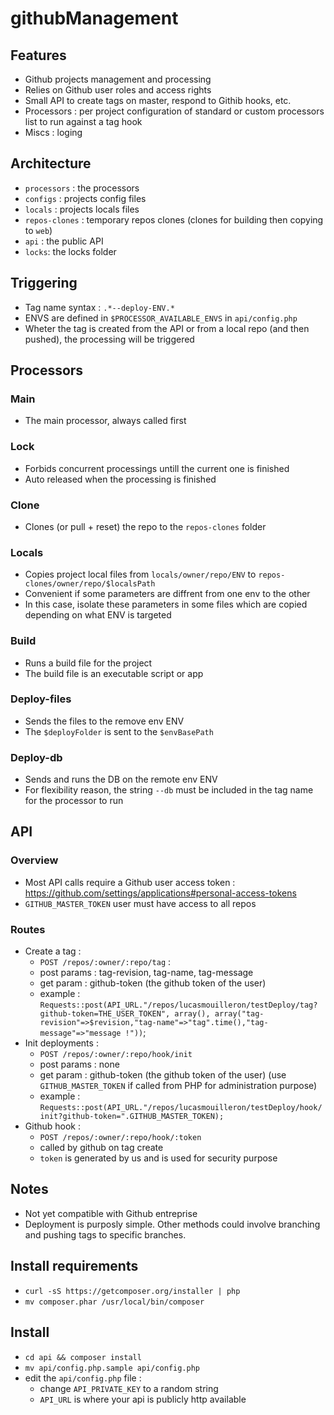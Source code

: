 githubManagement
================

Features
--------
- Github projects management and processing
- Relies on Github user roles and access rights
- Small API to create tags on master, respond to Githib hooks, etc.
- Processors : per project configuration of standard or custom processors list to run against a tag hook
- Miscs : loging

Architecture
------------
- `processors` : the processors
- `configs` : projects config files
- `locals` : projects locals files
- `repos-clones` : temporary repos clones (clones for building then copying to `web`)
- `api` : the public API
- `locks`: the locks folder

Triggering
----------
- Tag name syntax : `.*--deploy-ENV.*`
- ENVS are defined in `$PROCESSOR_AVAILABLE_ENVS` in `api/config.php`
- Wheter the tag is created from the API or from a local repo (and then pushed), the processing will be triggered

Processors
----------
### Main
- The main processor, always called first

### Lock
- Forbids concurrent processings untill the current one is finished
- Auto released when the processing is finished

### Clone
- Clones (or pull + reset) the repo to the `repos-clones` folder

### Locals
- Copies project local files from `locals/owner/repo/ENV` to `repos-clones/owner/repo/$localsPath`
- Convenient if some parameters are diffrent from one env to the other
- In this case, isolate these parameters in some files which are copied depending on what ENV is targeted

### Build
- Runs a build file for the project
- The build file is an executable script or app

### Deploy-files
- Sends the files to the remove env ENV
- The `$deployFolder` is sent to the `$envBasePath`

### Deploy-db
- Sends and runs the DB on the remote env ENV
- For flexibility reason, the string `--db` must be included in the tag name for the processor to run

API
---
### Overview
- Most API calls require a Github user access token : https://github.com/settings/applications#personal-access-tokens
- `GITHUB_MASTER_TOKEN` user must have access to all repos

### Routes
- Create a tag :
	- `POST /repos/:owner/:repo/tag` :
	- post params : tag-revision, tag-name, tag-message
	- get param : github-token (the github token of the user)
	- example : `Requests::post(API_URL."/repos/lucasmouilleron/testDeploy/tag?github-token=THE_USER_TOKEN", array(), array("tag-revision"=>$revision,"tag-name"=>"tag".time(),"tag-message"=>"message !"))`;
- Init deployments : 
	- `POST /repos/:owner/:repo/hook/init`
	- post params : none
	- get param : github-token (the github token of the user) (use `GITHUB_MASTER_TOKEN` if called from PHP for administration purpose)
	- example : `Requests::post(API_URL."/repos/lucasmouilleron/testDeploy/hook/init?github-token=".GITHUB_MASTER_TOKEN);`
- Github hook : 
	- `POST /repos/:owner/:repo/hook/:token`
	- called by github on tag create
	- `token` is generated by us and is used for security purpose

Notes
-----
- Not yet compatible with Github entreprise
- Deployment is purposly simple. Other methods could involve branching and pushing tags to specific branches.

Install requirements
--------------------
- `curl -sS https://getcomposer.org/installer | php`
- `mv composer.phar /usr/local/bin/composer`

Install
-------
- `cd api && composer install`
- `mv api/config.php.sample api/config.php`
- edit the `api/config.php` file :
	- change `API_PRIVATE_KEY` to a random string
	- `API_URL` is where your api is publicly http available